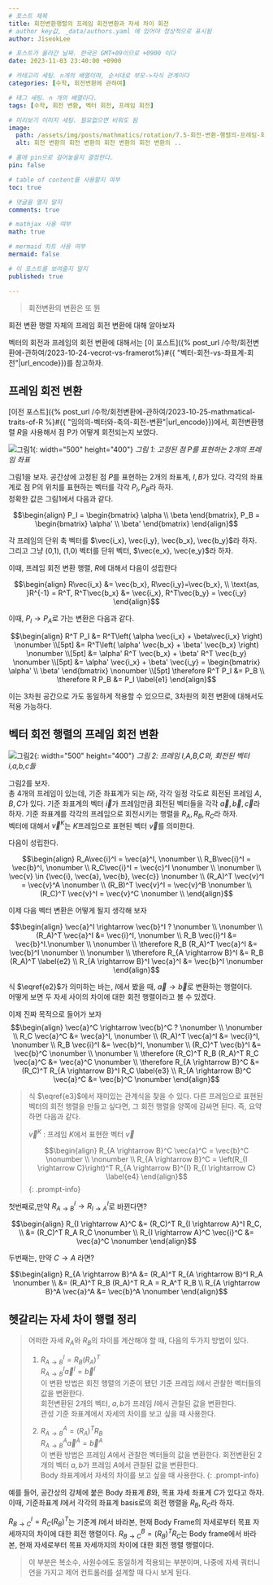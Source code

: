 ```yaml
---
# 포스트 제목 
title: 회전변환행렬의 프레임 회전변환과 자세 차이 회전
# author key값, _data/authors.yaml 에 있어야 정상적으로 표시됨
author: JiseokLee

# 포스트가 올라간 날짜. 한국은 GMT+09이므로 +0900 이다
date: 2023-11-03 23:40:00 +0900 

# 카테고리 세팅. n개의 배열이며, 순서대로 부모->자식 관계이다
categories: [수학, 회전변환에 관하여]

# 태그 세팅. n 개의 배열이다.
tags: [수학, 회전 변환, 벡터 회전, 프레임 회전]

# 미리보기 이미지 세팅. 필요없으면 비워도 됨
image:
  path: /assets/img/posts/mathmatics/rotation/7.5-회전-변환-행렬의-프레임-회전-변환/jacket.png
  alt: 회전 변환의 회전 변환의 회전 변환의 회전 변환의 ..

# 홈에 pin으로 걸어놓을지 결정한다.
pin: false

# table of content를 사용할지 여부
toc: true

# 댓글을 열지 말지
comments: true

# mathjax 사용 여부
math: true

# mermaid 차트 사용 여부
mermaid: false

# 이 포스트를 보여줄지 말지
published: true

---
```


> 회전변환의 변환은 또 뭔

회전 변환 행렬 자체의 프레임 회전 변환에 대해 알아보자

벡터의 회전과 프레임의 회전 변환에 대해서는 [이 포스트]({% post_url /수학/회전변환에-관하여/2023-10-24-vecrot-vs-framerot%}#{{ "벡터-회전-vs-좌표계-회전"|url_encode}})를 참고하자.  

## 프레임 회전 변환

[이전 포스트]({% post_url /수학/회전변환에-관하여/2023-10-25-mathmatical-traits-of-R %}#{{ "임의의-벡터와-축의-회전-변환"|url_encode}})에서, 회전변환행렬 $R$을 사용해서 점 P가 어떻게 회전되는지 보였다.

![그림1](/assets/img/posts/mathmatics/rotation/7.5-회전-변환-행렬의-프레임-회전-변환/jacket.png){: width="500" height="400"}
_그림 1: 고정된 점 P를 표현하는 2개의 프레임 좌표_

그림1을 보자. 공간상에 고정된 점 $P$를 표현하는 2개의 좌표계, $I,B$가 있다. 각각의 좌표계로 점 P의 위치를 표현하는 벡터를 각각 $P_I, P_B$라 하자.  
정확한 값은 그림1에서 다음과 같다.

$$\begin{align}
P_I = \begin{bmatrix} \alpha \\ \beta \end{bmatrix}, P_B = \begin{bmatrix} \alpha' \\ \beta' \end{bmatrix}
\end{align}$$

각 프레임의 단위 축 벡터를 $\vec{i_x}, \vec{i_y}, \vec{b_x}, \vec{b_y}$라 하자. 그리고 그냥 (0,1), (1,0) 벡터를 단위 벡터, $\vec{e_x}, \vec{e_y}$라 하자.

이때, 프레임 회전 변환 행렬, $R$에 대해서 다음이 성립한다

$$\begin{align}
R\vec{i_x} &= \vec{b_x}, R\vec{i_y}=\vec{b_x}, \\
\text{as, }R^{-1} = R^T, R^T\vec{b_x} &= \vec{i_x}, R^T\vec{b_y} = \vec{i_y}
\end{align}$$

이때, $P_I \rightarrow P_A$로 가는 변환은 다음과 같다.

$$\begin{align}
R^T P_I &= R^T\left( \alpha \vec{i_x} + \beta\vec{i_x} \right) \nonumber \\[5pt]
&= R^T\left( \alpha' \vec{b_x} + \beta' \vec{b_x} \right) \nonumber \\[5pt]
&= \alpha' R^T \vec{b_x} + \beta' R^T \vec{b_y} \nonumber \\[5pt]
&= \alpha' \vec{i_x} + \beta' \vec{i_y} = \begin{bmatrix} \alpha' \\ \beta' \end{bmatrix} \nonumber \\[5pt]
\therefore R^T P_I &= P_B \\
\therefore R P_B &= P_I \label{e1}
\end{align}$$

이는 3차원 공간으로 가도 동일하게 적용할 수 있으므로, 3차원의 회전 변환에 대해서도 적용 가능하다.

## 벡터 회전 행렬의 프레임 회전 변환

![그림2](/assets/img/posts/mathmatics/rotation/7.5-회전-변환-행렬의-프레임-회전-변환/2d-rotation-frame-conversion_conversion.png){: width="500" height="400"}
_그림 2: 프레임 I,A,B,C와, 회전된 벡터 i,a,b,c들_

그림2를 보자.  
총 4개의 프레임이 있는데, 기준 좌표계가 되는 $I$와, 각각 일정 각도로 회전된 프레임 $A,B,C$가 있다.
기준 좌표계의 벡터 $\vec{i}$가 프레임만큼 회전된 벡터들을 각각 $\vec{a}, \vec{b}, \vec{c}$라 하자. 기준 좌표계를 각각의 프레임으로 회전시키는 행렬을 $R_A, R_B, R_C$라 하자.  
벡터에 대해서 $\vec{v}^K$는 $K$프레임으로 표현된 벡터 $\vec{v}$를 의미한다.

다음이 성립한다.

$$\begin{align}
R_A\vec{i}^I = \vec{a}^I, \nonumber \\
R_B\vec{i}^I = \vec{b}^I, \nonumber \\
R_C\vec{i}^I = \vec{c}^I \nonumber \\
\nonumber \\
\vec{v} \in {\vec{i}, \vec{a}, \vec{b}, \vec{c}} \nonumber \\
(R_A)^T \vec{v}^I = \vec{v}^A \nonumber \\
(R_B)^T \vec{v}^I = \vec{v}^B \nonumber \\
(R_C)^T \vec{v}^I = \vec{v}^C \nonumber \\
\end{align}$$

이제 다음 벡터 변환은 어떻게 될지 생각해 보자

$$\begin{align}
\vec{a}^I \rightarrow \vec{b}^I ? \nonumber \\
\nonumber \\
(R_A)^T \vec{a}^I &= \vec{i}^I, \nonumber \\
R_B \vec{i}^I &= \vec{b}^I.\nonumber \\
\nonumber \\
\therefore R_B (R_A)^T \vec{a}^I &= \vec{b}^I \nonumber \\
\nonumber \\
\therefore R_{A \rightarrow B}^I &= R_B (R_A)^T \label{e2} \\
R_{A \rightarrow B}^I \vec{a}^I &= \vec{b}^I \nonumber
\end{align}$$

식 $\eqref{e2}$가 의미하는 바는, $I$에서 봤을 때, $\vec{a} \rightarrow \vec{b}$로 변환하는 행렬이다.  
어떻게 보면 두 자세 사이의 차이에 대한 회전 행렬이라고 볼 수 있겠다.

이제 진짜 목적으로 들어가 보자
$$\begin{align}
\vec{a}^C \rightarrow \vec{b}^C ? \nonumber \\
\nonumber \\
R_C \vec{a}^C &= \vec{a}^I, \nonumber \\
(R_A)^T \vec{a}^I &= \vec{i}^I, \nonumber \\
R_B \vec{i}^I &= \vec{b}^I, \nonumber \\
(R_C)^T \vec{b}^I &= \vec{b}^C \nonumber \\
\nonumber \\
\therefore (R_C)^T R_B (R_A)^T R_C \vec{a}^C &= \vec{a}^C \nonumber \\
\therefore R_{A \rightarrow B}^C &= (R_C)^T R_{A \rightarrow B}^I R_C \label{e3} \\
R_{A \rightarrow B}^C \vec{a}^C &= \vec{b}^C \nonumber
\end{align}$$

> 식 $\eqref{e3}$에서 재미있는 관계식을 찾을 수 있다.
> 다른 프레임으로 표현된 벡터의 회전 행렬을 만들고 싶다면, 그 회전 행렬을 양쪽에 감싸면 된다.
> 즉, 요약하면 다음과 같다.
>
> $\vec{v}^K$ : 프레임 $K$에서 표현한 벡터 $\vec{v}$
>
> $$\begin{align}
> R_{A \rightarrow B}^C \vec{a}^C = \vec{b}^C \nonumber \\
> \nonumber \\
> R_{A \rightarrow B}^C = \left(R_{I \rightarrow C}\right)^T R_{A \rightarrow B}^{I} R_{I \rightarrow C} \label{e4}
> \end{align}$$
{: .prompt-info}

첫번째로,만약 $R_{A \rightarrow B}^I \rightarrow R_{I \rightarrow A}^I$로 바뀐다면?

$$\begin{align}
R_{I \rightarrow A}^C &= (R_C)^T R_{I \rightarrow A}^I R_C, \\
&= (R_C)^T R_A R_C \nonumber \\
R_{I \rightarrow A}^C \vec{i}^C &= \vec{a}^C \nonumber
\end{align}$$

두번째는, 만약 $C \rightarrow A$ 라면?

$$\begin{align}
R_{A \rightarrow B}^A &= (R_A)^T R_{A \rightarrow B}^I R_A \nonumber \\
&= (R_A)^T R_B (R_A)^T R_A = R_A^T R_B \\
R_{A \rightarrow B}^A \vec{a}^A &= \vec{b}^A \nonumber
\end{align}$$

## 헷갈리는 자세 차이 행렬 정리

> 어떠한 자세 $R_A$와 $R_B$의 차이를 계산해야 할 때, 다음의 두가지 방법이 있다.
>
> 1. $R_{A \rightarrow B}^I = R_B (R_A)^T$  
> $R_{A \rightarrow B}^I \vec{a}^I = \vec{b}^I$  
> 이 변환 방법은 회전 행렬의 기준이 됐던 기준 프레임 $I$에서 관찰한 벡터들의 값을 변환한다.  
> 회전변환된 2개의 벡터, $a,b$가 프레임 $I$에서 관찰된 값을 변환한다.  
> 관성 기준 좌표계에서 자세의 차이를 보고 싶을 때 사용한다.
>
> 2. $R_{A \rightarrow B}^A = (R_A)^T R_B$  
> $R_{A \rightarrow B}^A \vec{a}^A = \vec{b}^A$  
> 이 변환 방법은 프레임 $A$에서 관찰한 벡터들의 값을 변환한다.
> 회전변환된 2개의 벡터 $a,b$가 프레임 $A$에서 관찰된 값을 변환한다.  
> Body 좌표계에서 자세의 차이를 보고 싶을 때 사용한다.
{: .prompt-info}

예를 들어, 공간상의 강체에 붙은 Body 좌표계 $B$와, 목표 자세 좌표계 $C$가 있다고 하자.  
이때, 기준좌표계 $I$에서 각각의 좌표계 basis로의 회전 행렬을 $R_B, R_C$라 하자.  

$R_{B \rightarrow C}^I = R_C (R_B)^T$는 기준계 $I$에서 바라본, 현재 Body Frame의 자세로부터 목표 자세까지의 차이에 대한 회전 행렬이다.
$R_{B \rightarrow C}^B = (R_B)^T R_C$는 Body frame에서 바라본, 현재 자세로부터 목표 자세까지의 차이에 대한 회전 행렬 행렬이다.

> 이 부분은 복소수, 사원수에도 동일하게 적용되는 부분이며, 나중에 자세 쿼터니언을 가지고 제어 컨트롤러를 설계할 때 다시 보게 된다.
